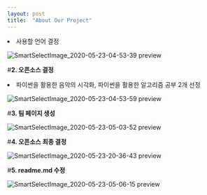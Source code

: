 ```yaml
---
layout: post
title:  "About Our Project"
---
```

<li id=""preview">사용할 언어 결정</li>


![SmartSelectImage_2020-05-23-04-53-39 preview](https://user-images.githubusercontent.com/63662808/82729691-7a10c100-9d34-11ea-98c1-ebf3aceed142.png)

#**2. 오픈소스 결정**
  <li id=""preview">파이썬을 활용한 음악의 시각화, 파이썬을 활용한 알고리즘 공부 2개 선정</li>

![SmartSelectImage_2020-05-23-04-53-59 preview](https://user-images.githubusercontent.com/63662808/82729689-6ebd9580-9d34-11ea-9a4f-3b21f57aeea0.png)

#**3. 팀 페이지 생성**


![SmartSelectImage_2020-05-23-05-03-52 preview](https://user-images.githubusercontent.com/63662808/82729677-53eb2100-9d34-11ea-982e-70d24cd2a15c.png)

#**4. 오픈소스 최종 결정**


![SmartSelectImage_2020-05-23-20-36-43 preview](https://user-images.githubusercontent.com/63662808/82729767-28b50180-9d35-11ea-8796-04b923cb5e28.png)

#**5. readme.md 수정**


![SmartSelectImage_2020-05-23-05-06-15 preview](https://user-images.githubusercontent.com/63662808/82729545-5b5dfa80-9d33-11ea-9a32-14b7ea30baf9.png)
